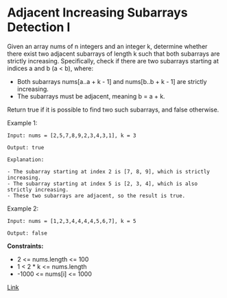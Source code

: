 # Adjacent Increasing Subarrays Detection I
Given an array nums of n integers and an integer k, determine whether there exist two adjacent subarrays of length k such that both subarrays are strictly increasing. Specifically, check if there are two subarrays starting at indices a and b (a < b), where:

- Both subarrays nums[a..a + k - 1] and nums[b..b + k - 1] are strictly increasing.
- The subarrays must be adjacent, meaning b = a + k.

Return true if it is possible to find two such subarrays, and false otherwise.

Example 1:

```
Input: nums = [2,5,7,8,9,2,3,4,3,1], k = 3

Output: true

Explanation:

- The subarray starting at index 2 is [7, 8, 9], which is strictly increasing.
- The subarray starting at index 5 is [2, 3, 4], which is also strictly increasing.
- These two subarrays are adjacent, so the result is true.

```

Example 2:

```
Input: nums = [1,2,3,4,4,4,4,5,6,7], k = 5

Output: false
```

**Constraints:**
- 2 <= nums.length <= 100
- 1 < 2 * k <= nums.length
- -1000 <= nums[i] <= 1000

[Link](https://leetcode.com/problems/adjacent-increasing-subarrays-detection-i/description)